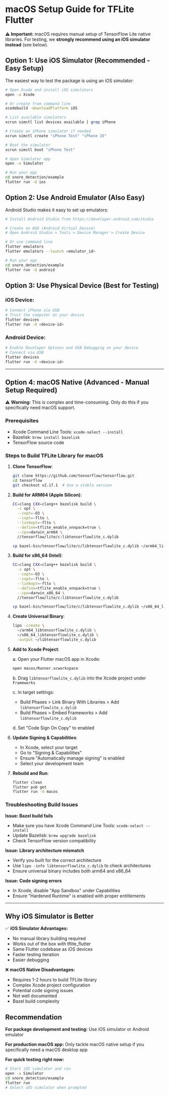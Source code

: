 # macOS Setup Guide for TFLite Flutter

**⚠️ Important:** macOS requires manual setup of TensorFlow Lite native libraries. For testing, we **strongly recommend using an iOS simulator instead** (see below).

## Option 1: Use iOS Simulator (Recommended - Easy Setup)

The easiest way to test the package is using an iOS simulator:

```bash
# Open Xcode and install iOS simulators
open -a Xcode

# Or create from command line
xcodebuild -downloadPlatform iOS

# List available simulators
xcrun simctl list devices available | grep iPhone

# Create an iPhone simulator if needed
xcrun simctl create "iPhone Test" "iPhone 15"

# Boot the simulator
xcrun simctl boot "iPhone Test"

# Open Simulator app
open -a Simulator

# Run your app
cd snore_detection/example
flutter run -d ios
```

## Option 2: Use Android Emulator (Also Easy)

Android Studio makes it easy to set up emulators:

```bash
# Install Android Studio from https://developer.android.com/studio

# Create an AVD (Android Virtual Device)
# Open Android Studio > Tools > Device Manager > Create Device

# Or use command line
flutter emulators
flutter emulators --launch <emulator_id>

# Run your app
cd snore_detection/example
flutter run -d android
```

## Option 3: Use Physical Device (Best for Testing)

### iOS Device:
```bash
# Connect iPhone via USB
# Trust the computer on your device
flutter devices
flutter run -d <device-id>
```

### Android Device:
```bash
# Enable Developer Options and USB Debugging on your device
# Connect via USB
flutter devices
flutter run -d <device-id>
```

---

## Option 4: macOS Native (Advanced - Manual Setup Required)

⚠️ **Warning:** This is complex and time-consuming. Only do this if you specifically need macOS support.

### Prerequisites

- Xcode Command Line Tools: `xcode-select --install`
- Bazelisk: `brew install bazelisk`
- TensorFlow source code

### Steps to Build TFLite Library for macOS

1. **Clone TensorFlow**:
   ```bash
   git clone https://github.com/tensorflow/tensorflow.git
   cd tensorflow
   git checkout v2.17.1  # Use a stable version
   ```

2. **Build for ARM64 (Apple Silicon)**:
   ```bash
   CC=clang CXX=clang++ bazelisk build \
     -c opt \
     --copt=-O3 \
     --copt=-flto \
     --linkopt=-flto \
     --define=tflite_enable_xnnpack=true \
     --cpu=darwin_arm64 \
     //tensorflow/lite/c:libtensorflowlite_c.dylib

   cp bazel-bin/tensorflow/lite/c/libtensorflowlite_c.dylib ~/arm64_libtensorflowlite_c.dylib
   ```

3. **Build for x86_64 (Intel)**:
   ```bash
   CC=clang CXX=clang++ bazelisk build \
     -c opt \
     --copt=-O3 \
     --copt=-flto \
     --linkopt=-flto \
     --define=tflite_enable_xnnpack=true \
     --cpu=darwin_x86_64 \
     //tensorflow/lite/c:libtensorflowlite_c.dylib

   cp bazel-bin/tensorflow/lite/c/libtensorflowlite_c.dylib ~/x86_64_libtensorflowlite_c.dylib
   ```

4. **Create Universal Binary**:
   ```bash
   lipo -create \
     ~/arm64_libtensorflowlite_c.dylib \
     ~/x86_64_libtensorflowlite_c.dylib \
     -output ~/libtensorflowlite_c.dylib
   ```

5. **Add to Xcode Project**:

   a. Open your Flutter macOS app in Xcode:
   ```bash
   open macos/Runner.xcworkspace
   ```

   b. Drag `libtensorflowlite_c.dylib` into the Xcode project under `Frameworks`

   c. In target settings:
      - Build Phases > Link Binary With Libraries > Add `libtensorflowlite_c.dylib`
      - Build Phases > Embed Frameworks > Add `libtensorflowlite_c.dylib`

   d. Set "Code Sign On Copy" to enabled

6. **Update Signing & Capabilities**:
   - In Xcode, select your target
   - Go to "Signing & Capabilities"
   - Ensure "Automatically manage signing" is enabled
   - Select your development team

7. **Rebuild and Run**:
   ```bash
   flutter clean
   flutter pub get
   flutter run -d macos
   ```

### Troubleshooting Build Issues

**Issue: Bazel build fails**
- Make sure you have Xcode Command Line Tools: `xcode-select --install`
- Update Bazelisk: `brew upgrade bazelisk`
- Check TensorFlow version compatibility

**Issue: Library architecture mismatch**
- Verify you built for the correct architecture
- Use `lipo -info libtensorflowlite_c.dylib` to check architectures
- Ensure universal binary includes both arm64 and x86_64

**Issue: Code signing errors**
- In Xcode, disable "App Sandbox" under Capabilities
- Ensure "Hardened Runtime" is enabled with proper entitlements

---

## Why iOS Simulator is Better

✅ **iOS Simulator Advantages:**
- No manual library building required
- Works out of the box with tflite_flutter
- Same Flutter codebase as iOS devices
- Faster testing iteration
- Easier debugging

❌ **macOS Native Disadvantages:**
- Requires 1-2 hours to build TFLite library
- Complex Xcode project configuration
- Potential code signing issues
- Not well documented
- Bazel build complexity

## Recommendation

**For package development and testing:**
Use iOS simulator or Android emulator

**For production macOS app:**
Only tackle macOS native setup if you specifically need a macOS desktop app

**For quick testing right now:**
```bash
# Start iOS simulator and run
open -a Simulator
cd snore_detection/example
flutter run
# Select iOS simulator when prompted
```